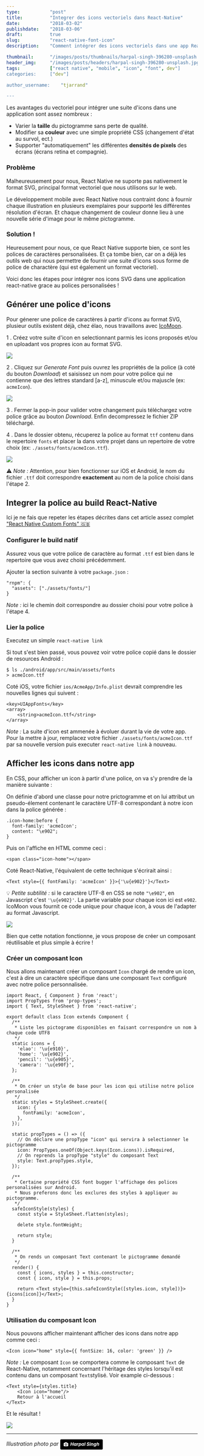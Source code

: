 ```yaml
---
type:           "post"
title:          "Integrer des icons vectoriels dans React-Native"
date:           "2018-03-02"
publishdate:    "2018-03-06"
draft:          true
slug:           "react-native-font-icon"
description:    "Comment intégrer des icons vectoriels dans une app React-Native avec grâce à une font-icon."

thumbnail:      "/images/posts/thumbnails/harpal-singh-396280-unsplash.jpg"
header_img:     "/images/posts/headers/harpal-singh-396280-unsplash.jpg"
tags:           ["react native", "mobile", "icon", "font", dev"]
categories:     ["dev"]

author_username:    "tjarrand"

---
```


<!--more-->

Les avantages du vectoriel pour intégrer une suite d'icons dans une application sont assez nombreux :

- Varier la __taille__ du pictogramme sans perte de qualité.
- Modifier sa __couleur__ avec une simple propriété CSS (changement d'état au survol, ect.)
- Supporter "automatiquement" les différentes __densités de pixels__ des écrans (écrans retina et compagnie).

### Problème

Malheureusement pour nous, React Native ne suporte pas nativement le format SVG, principal format vectoriel que nous utilisons sur le web.

Le développement mobile avec React Native nous contraint donc à fournir chaque illustration en plusieurs exemplaires pour supporté les différentes résolution d'écran. Et chaque changement de couleur donne lieu à une nouvelle série d'image pour le même pictogramme.

### Solution !

Heureusement pour nous, ce que React Native supporte bien, ce sont les polices de caractères personalisées. Et ça tombe bien, car on a déjà les outils web qui nous permettre de fournir une suite d'icons sous forme de police de charactère (qui est également un format vectoriel).

Voici donc les étapes pour intégrer nos icons SVG dans une application react-native grace au polices personalisées !

## Générer une police d'icons

Pour génerer une police de caractères à partir d'icons au format SVG, plusieur outils existent déjà, chez élao, nous travaillons avec [IcoMoon](https://icomoon.io/app/#/select).

1 . Créez votre suite d'icon en selectionnant parmis les icons proposés et/ou en uploadant vos propres icon au format SVG.

![](/images/posts/2018/react-native-font-icon/compose_font.png)

2 . Cliquez sur _Generate Font_ puis ouvrez les propriétés de la police (à coté du bouton _Download_) et saisissez un nom pour votre police qui ne contienne que des lettres standard [a-z], minuscule et/ou majuscle (ex: `acmeIcon`).

![](/images/posts/2018/react-native-font-icon/customize_font_name.png)

3 . Fermer la pop-in pour valider votre changement puis téléchargez votre police grâce au bouton _Download_. Enfin decompressez le fichier ZIP téléchargé.

4 . Dans le dossier obtenu, récuperez la police au format `ttf` contenu dans le repertoire `fonts` et placer la dans votre projet dans un repertoire de votre choix (ex: `./assets/fonts/acmeIcon.ttf`).

![](/images/posts/2018/react-native-font-icon/icon.ttf.png)

⚠️ _Note :_ Attention, pour bien fonctionner sur iOS et Android, le nom du fichier `.ttf` doit correspondre __exactement__ au nom de la police choisi dans l'étape 2.

## Integrer la police au build React-Native

Ici je ne fais que repeter les étapes décrites dans cet article assez complet ["React Native Custom Fonts" 🇬🇧](https://medium.com/react-native-training/react-native-custom-fonts-ccc9aacf9e5e)

### Configurer le build natif

Assurez vous que votre police de caractère au format `.ttf` est bien dans le repertoire que vous avez choisi précédemment.

Ajouter la section suivante à votre `package.json` :

```
"rnpm": {
  "assets": ["./assets/fonts/"]
}
```

_Note :_ ici le chemin doit correspondre au dossier choisi pour votre police à l'étape 4.

### Lier la police

Executez un simple `react-native link`

Si tout s'est bien passé, vous pouvez voir votre police copié dans le dossier de resources Android :

```
$ ls ./android/app/src/main/assets/fonts
> acmeIcon.ttf
```

Coté iOS, votre fichier `ios/AcmeApp/Info.plist` devrait comprendre les nouvelles lignes qui suivent :

```
<key>UIAppFonts</key>
<array>
	<string>acmeIcon.ttf</string>
</array>
```

_Note :_ La suite d'icon est ammenée à évoluer durant la vie de votre app. Pour la mettre à jour, remplacez votre fichier `./assets/fonts/acmeIcon.ttf` par sa nouvelle version puis executer `react-native link` à nouveau.

## Afficher les icons dans notre app

En CSS, pour afficher un icon à partir d'une police, on va s'y prendre de la manière suivante :

On définie d'abord une classe pour notre prictogramme et on lui attribut un pseudo-élement contenant le caractère UTF-8 correspondant à notre icon dans la police générée :

```
.icon-home:before {
  font-family: 'acmeIcon';
  content: "\e902";
}
```

Puis on l'affiche en HTML comme ceci :

```
<span class="icon-home"></span>
```

Coté React-Native, l'équivalent de cette technique s'écrirait ainsi :

```
<Text style={{ fontFamily: 'acmeIcon' }}>{'\u{e902}'}</Text>
```

💡 _Petite subtilité :_ si le caractère UTF-8 en CSS se note `"\e902"`, en Javascript c'est `'\u{e902}'`.
La partie variable pour chaque icon ici est `e902`. IcoMoon vous fournit ce code unique pour chaque icon, à vous de l'adapter au format Javascript.

![](/images/posts/2018/react-native-font-icon/icon_code.png)

Bien que cette notation fonctionne, je vous propose de créer un composant réutilisable et plus simple à écrire !

### Créer un composant Icon

Nous allons maintenant créer un composant `Icon` chargé de rendre un icon, c'est à dire un caractère spécifique dans une composant `Text` configuré avec notre police personnalisée.

```
import React, { Component } from 'react';
import PropTypes from 'prop-types';
import { Text, StyleSheet } from 'react-native';

export default class Icon extends Component {
  /**
   * Liste les pictograme disponibles en faisant correspondre un nom à chaque code UTF8
   */
  static icons = {
    'elao': '\u{e910}',
    'home': '\u{e902}',
    'pencil': '\u{e905}',
    'camera': '\u{e90f}',
  };

  /**
   * On créer un style de base pour les icon qui utilise notre police personalisée
   */
  static styles = StyleSheet.create({
    icon: {
      fontFamily: 'acmeIcon',
    },
  });

  static propTypes = () => ({
    // On déclare une propType "icon" qui servira à selectionner le pictogramme
    icon: PropTypes.oneOf(Object.keys(Icon.icons)).isRequired,
    // On reprends la propType "style" du composant Text
    style: Text.propTypes.style,
  });

  /**
   * Certaine propriété CSS font bugger l'affichage des polices personalisées sur Android.
   * Nous preferons donc les exclures des styles à appliquer au pictogramme.
   */
  safeIconStyle(styles) {
    const style = StyleSheet.flatten(styles);

    delete style.fontWeight;

    return style;
  }

  /**
   * On rends un composant Text contenant le pictogramme demandé
   */
  render() {
    const { icons, styles } = this.constructor;
    const { icon, style } = this.props;

    return <Text style={this.safeIconStyle([styles.icon, style])}>{icons[icon]}</Text>;
  }
}
```

### Utilisation du composant Icon

Nous pouvons afficher maintenant afficher des icons dans notre app comme ceci :

```
<Icon icon="home" style={{ fontSize: 16, color: 'green' }} />
```

_Note :_ Le composant `Icon` se comportera comme le composant `Text` de React-Native, notamment concernant l'héritage des styles lorsqu'il est contenu dans un composant `Text`stylisé. Voir example ci-dessous :

```
<Text style={styles.title}
	<Icon icon="home"/>
	Retour à l'accueil
</Text>
```

Et le résultat !

![](/images/posts/2018/react-native-font-icon/result.png)

---

<em>Illustration photo par <em><a style="background-color:black;color:white;text-decoration:none;padding:4px 6px;font-family:-apple-system, BlinkMacSystemFont, &quot;San Francisco&quot;, &quot;Helvetica Neue&quot;, Helvetica, Ubuntu, Roboto, Noto, &quot;Segoe UI&quot;, Arial, sans-serif;font-size:12px;font-weight:bold;line-height:1.2;display:inline-block;border-radius:3px;" href="https://unsplash.com/@aquatium?utm_medium=referral&amp;utm_campaign=photographer-credit&amp;utm_content=creditBadge" target="_blank" rel="noopener noreferrer" title="Download free do whatever you want high-resolution photos from Harpal Singh"><span style="display:inline-block;padding:2px 3px;"><svg xmlns="http://www.w3.org/2000/svg" style="height:12px;width:auto;position:relative;vertical-align:middle;top:-1px;fill:white;" viewBox="0 0 32 32"><title>unsplash-logo</title><path d="M20.8 18.1c0 2.7-2.2 4.8-4.8 4.8s-4.8-2.1-4.8-4.8c0-2.7 2.2-4.8 4.8-4.8 2.7.1 4.8 2.2 4.8 4.8zm11.2-7.4v14.9c0 2.3-1.9 4.3-4.3 4.3h-23.4c-2.4 0-4.3-1.9-4.3-4.3v-15c0-2.3 1.9-4.3 4.3-4.3h3.7l.8-2.3c.4-1.1 1.7-2 2.9-2h8.6c1.2 0 2.5.9 2.9 2l.8 2.4h3.7c2.4 0 4.3 1.9 4.3 4.3zm-8.6 7.5c0-4.1-3.3-7.5-7.5-7.5-4.1 0-7.5 3.4-7.5 7.5s3.3 7.5 7.5 7.5c4.2-.1 7.5-3.4 7.5-7.5z"></path></svg></span><span style="display:inline-block;padding:2px 3px;">Harpal Singh</span></a>
